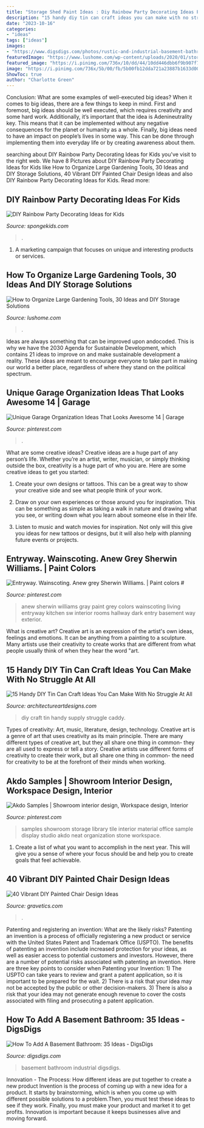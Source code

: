 ```yaml
---
title: "Storage Shed Paint Ideas : Diy Rainbow Party Decorating Ideas For Kids"
description: "15 handy diy tin can craft ideas you can make with no struggle at all"
date: "2023-10-16"
categories:
- "ideas"
tags: ["ideas"]
images:
- "https://www.digsdigs.com/photos/rustic-and-industrial-basement-bathroom.jpg"
featuredImage: "https://www.lushome.com/wp-content/uploads/2020/01/storage-ideas-gadening-tools-11.jpg"
featured_image: "https://i.pinimg.com/736x/10/dd/44/10dd446dbb6f9b907f72c36b9c299b7f.jpg"
image: "https://i.pinimg.com/736x/5b/00/fb/5b00fb12dda721a23887b1633d00edd3--showroom-ideas-material-library-design.jpg"
ShowToc: true
author: "Charlotte Green"
---
```



Conclusion: What are some examples of well-executed big ideas?
When it comes to big ideas, there are a few things to keep in mind. First and foremost, big ideas should be well executed, which requires creativity and some hard work. Additionally, it’s important that the idea is Adenineutrality key. This means that it can be implemented without any negative consequences for the planet or humanity as a whole. Finally, big ideas need to have an impact on people’s lives in some way. This can be done through implementing them into everyday life or by creating awareness about them.

	

		
searching about DIY Rainbow Party Decorating Ideas for Kids you've visit to the right web. We have 8 Pictures about DIY Rainbow Party Decorating Ideas for Kids like How to Organize Large Gardening Tools, 30 Ideas and DIY Storage Solutions, 40 Vibrant DIY Painted Chair Design Ideas and also DIY Rainbow Party Decorating Ideas for Kids. Read more:
		
    
## DIY Rainbow Party Decorating Ideas For Kids

<img loading=lazy src="https://spongekids.com/wp-content/uploads/2014/11/diy-rainbow-party-decorating-ideas/5-rainbow-table-decor.jpg" onerror="this.onerror=null;this.src='https://tse4.mm.bing.net/th?id=OIP.nMuxdESfSZj1uaUReL2v-AHaLI&amp;pid=15.1';" alt="DIY Rainbow Party Decorating Ideas for Kids">

_Source: spongekids.com_

>. 

	

1. A marketing campaign that focuses on unique and interesting products or services.

    
## How To Organize Large Gardening Tools, 30 Ideas And DIY Storage Solutions

<img loading=lazy src="https://www.lushome.com/wp-content/uploads/2020/01/storage-ideas-gadening-tools-11.jpg" onerror="this.onerror=null;this.src='https://tse2.mm.bing.net/th?id=OIP.1GGCyq0UV2ovxBIfGfxOiwHaJ3&amp;pid=15.1';" alt="How to Organize Large Gardening Tools, 30 Ideas and DIY Storage Solutions">

_Source: lushome.com_

>. 

	

Ideas are always something that can be improved upon andocoded. This is why we have the 2030 Agenda for Sustainable Development, which contains 21 ideas to improve on and make sustainable development a reality. These ideas are meant to encourage everyone to take part in making our world a better place, regardless of where they stand on the political spectrum.

    
## Unique Garage Organization Ideas That Looks Awesome 14 | Garage

<img loading=lazy src="https://i.pinimg.com/736x/cf/a0/3f/cfa03fc8c7a1d971e0882454cf25e30f.jpg" onerror="this.onerror=null;this.src='https://tse1.mm.bing.net/th?id=OIP.mdnUWcwm4Lb9vCo4TAklnQHaJ3&amp;pid=15.1';" alt="Unique Garage Organization Ideas That Looks Awesome 14 | Garage">

_Source: pinterest.com_

>. 

	

What are some creative ideas?
Creative ideas are a huge part of any person’s life. Whether you’re an artist, writer, musician, or simply thinking outside the box, creativity is a huge part of who you are. Here are some creative ideas to get you started:
1. Create your own designs or tattoos. This can be a great way to show your creative side and see what people think of your work.

2. Draw on your own experiences or those around you for inspiration. This can be something as simple as taking a walk in nature and drawing what you see, or writing down what you learn about someone else in their life.

3. Listen to music and watch movies for inspiration. Not only will this give you ideas for new tattoos or designs, but it will also help with planning future events or projects.


    
## Entryway. Wainscoting. Anew Grey Sherwin Williams. | Paint Colors #

<img loading=lazy src="https://i.pinimg.com/736x/10/dd/44/10dd446dbb6f9b907f72c36b9c299b7f.jpg" onerror="this.onerror=null;this.src='https://tse1.mm.bing.net/th?id=OIP.TaxZ5K8qjPXfamJAICkhSgHaJ3&amp;pid=15.1';" alt="Entryway. Wainscoting. Anew grey Sherwin Williams. | Paint colors #">

_Source: pinterest.com_

>anew sherwin williams gray paint grey colors wainscoting living entryway kitchen sw interior rooms hallway dark entry basement way exterior. 

	

What is creative art?
Creative art is an expression of the artist's own ideas, feelings and emotions. It can be anything from a painting to a sculpture. Many artists use their creativity to create works that are different from what people usually think of when they hear the word "art.

    
## 15 Handy DIY Tin Can Craft Ideas You Can Make With No Struggle At All

<img loading=lazy src="https://www.architectureartdesigns.com/wp-content/uploads/2019/05/15-Handy-DIY-Tin-Can-Craft-Ideas-You-Can-Make-With-No-Struggle-At-All-15.jpg" onerror="this.onerror=null;this.src='https://tse3.mm.bing.net/th?id=OIP.KATgEwfqufjLn6UuXijOUQHaJ3&amp;pid=15.1';" alt="15 Handy DIY Tin Can Craft Ideas You Can Make With No Struggle At All">

_Source: architectureartdesigns.com_

>diy craft tin handy supply struggle caddy. 

	

Types of creativity: Art, music, literature, design, technology.
Creative art is a genre of art that uses creativity as its main principle. There are many different types of creative art, but they all share one thing in common- they are all used to express or tell a story. Creative artists use different forms of creativity to create their work, but all share one thing in common- the need for creativity to be at the forefront of their minds when working.

    
## Akdo Samples | Showroom Interior Design, Workspace Design, Interior

<img loading=lazy src="https://i.pinimg.com/736x/5b/00/fb/5b00fb12dda721a23887b1633d00edd3--showroom-ideas-material-library-design.jpg" onerror="this.onerror=null;this.src='https://tse2.mm.bing.net/th?id=OIP.sbYswPmgxbMrT3vpIm0VtQDMEx&amp;pid=15.1';" alt="Akdo Samples | Showroom interior design, Workspace design, Interior">

_Source: pinterest.com_

>samples showroom storage library tile interior material office sample display studio akdo neat organization stone workspace. 

	

1. Create a list of what you want to accomplish in the next year. This will give you a sense of where your focus should be and help you to create goals that feel achievable.

    
## 40 Vibrant DIY Painted Chair Design Ideas

<img loading=lazy src="https://www.gravetics.com/wp-content/uploads/2017/08/DIY-Chair-Furniture-Art-Look-at-what-a-little-paint-and-fabric-can-do-to-and-old-chair.jpg" onerror="this.onerror=null;this.src='https://tse2.mm.bing.net/th?id=OIP.5fc6ID9aAkxFa6m4nhvbUgHaNO&amp;pid=15.1';" alt="40 Vibrant DIY Painted Chair Design Ideas">

_Source: gravetics.com_

>. 

	

Patenting and registering an invention: What are the likely risks?
Patenting an invention is a process of officially registering a new product or service with the United States Patent and Trademark Office (USPTO). The benefits of patenting an invention include increased protection for your ideas, as well as easier access to potential customers and investors. However, there are a number of potential risks associated with patenting an invention. Here are three key points to consider when Patenting your Invention: 1) The USPTO can take years to review and grant a patent application, so it is important to be prepared for the wait. 2) There is a risk that your idea may not be accepted by the public or other decision-makers. 3) There is also a risk that your idea may not generate enough revenue to cover the costs associated with filing and prosecuting a patent application.

    
## How To Add A Basement Bathroom: 35 Ideas - DigsDigs

<img loading=lazy src="https://www.digsdigs.com/photos/rustic-and-industrial-basement-bathroom.jpg" onerror="this.onerror=null;this.src='https://tse2.mm.bing.net/th?id=OIP.xzTwCNqZep1y2HOaLZ1-kAHaJ4&amp;pid=15.1';" alt="How To Add A Basement Bathroom: 35 Ideas - DigsDigs">

_Source: digsdigs.com_

>basement bathroom industrial digsdigs. 

	

Innovation - The Process: How different ideas are put together to create a new product
Invention is the process of coming up with a new idea for a product. It starts by brainstorming, which is when you come up with different possible solutions to a problem.Then, you must test these ideas to see if they work. Finally, you must make your product and market it to get profits. Innovation is important because it keeps businesses alive and moving forward.

